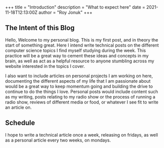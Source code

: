 +++
title = "Introduction"
description = "What to expect here"
date = 2021-11-18T12:13:00Z
author = "Roy Jonuk"
+++

## The Intent of this Blog

Hello, Welcome to my personal blog. This is my first post, and in theory the start of something great. Here I intend write technical posts on the different computer science topics I find myself studying during the week. This practice will be a great way to cement these ideas and concepts in my brain, as well as act as a helpful resource to anyone stumbling across my website interested in the topics I cover. 

I also want to include articles on personal projects I am working on here, documenting the different aspects of my life that I am passionate about would be a great way to keep momentum going and building the drive to continue to do the things I love. Personal posts would include content such as my writing, posts relating to my radio show or the process of running a radio show, reviews of different media or food, or whatever I see fit to write an article on.

## Schedule

I hope to write a technical article once a week, releasing on fridays, as well as a personal article every two weeks, on mondays. 
